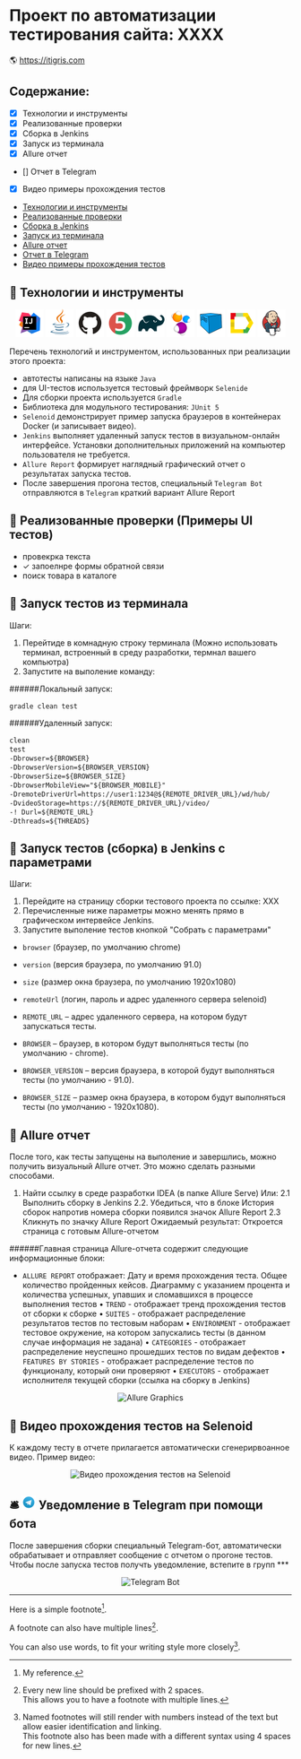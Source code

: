 # Проект по автоматизации тестирования сайта: ХХХХ
:earth_americas: https://itigris.com

## Содержание:
- [x]	Технологии и инструменты
- [x]	Реализованные проверки
- [x]	Сборка в Jenkins
- [x]	Запуск из терминала
- [x]	Allure отчет
- []	Отчет в Telegram
- [x]	Видео примеры прохождения тестов

- [Технологии и инструменты](#watermelon-технологии-и-инструменты)
- [Реализованные проверки](#watermelon-Реализованные-проверки)
- [Сборка в Jenkins](#watermelon-Jenkins-job)
- [Запуск из терминала](#watermelon-Запуск-тестов-из-терминала)
- [Allure отчет](#watermelon-Allure-отчет)
- [Отчет в Telegram](#watermelon-Уведомление-в-Telegram-при-помощи-бота)
- [Видео примеры прохождения тестов](#watermelon-Примеры-видео-о-прохождении-тестов)

## :watermelon: Технологии и инструменты

<p align="center">
<a href="https://www.jetbrains.com/idea/"><img src="images/logo/Idea.svg" width="50" height="50"  alt="IDEA"/></a>
<a href="https://www.java.com/"><img src="images/logo/Java.svg" width="50" height="50"  alt="Java"/></a>
<a href="https://github.com/"><img src="images/logo/GitHub.svg" width="50" height="50"  alt="Github"/></a>
<a href="https://junit.org/junit5/"><img src="images/logo/Junit5.svg" width="50" height="50"  alt="JUnit 5"/></a>
<a href="https://gradle.org/"><img src="images/logo/Gradle.svg" width="50" height="50"  alt="Gradle"/></a>
<a href="https://selenide.org/"><img src="images/logo/Selenide.svg" width="50" height="50"  alt="Selenide"/></a>
<a href="https://aerokube.com/selenoid/"><img src="images/logo/Selenoid.svg" width="50" height="50"  alt="Selenoid"/></a>
<a href="https://github.com/allure-framework/allure2"><img src="images/logo/Allure.svg" width="50" height="50"  alt="Allure"/></a>
<a href="https://www.jenkins.io/"><img src="images/logo/Jenkins.svg" width="50" height="50"  alt="Jenkins"/></a>
</p>

Перечень технологий и инструментом, использованных при реализации этого проекта:

- автотесты написаны на языке `Java`
- для UI-тестов используется тестовый фреймворк `Selenide`
- Для сборки проекта используется `Gradle`
- Библиотека для модульного тестирования: `JUnit 5` 
- `Selenoid` демонстрирует пример запуска браузеров в контейнерах Docker (и записывает видео).
- `Jenkins` выполняет удаленный запуск тестов в визуальном-онлайн интерфейсе. Установки дополнительных приложений на компьютер пользователя не требуется. 
- `Allure Report` формирует наглядный графический отчет о результатах  запуска тестов.
- После завершения прогона тестов, специальный `Telegram Bot` отправляются в `Telegram` краткий вариант Allure Report 

## :watermelon: Реализованные проверки (Примеры UI тестов)
- провекрка текста 
- ✓ запоелнре формы обратной связи
- поиск товара в каталоге

## :watermelon: Запуск тестов из терминала

Шаги:
1. Перейтиде в комнадную строку терминала (Можно использовать терминал, встроенный в среду разработки, термнал вашего компьютра)
2. Запустите на выполение команду:

######Локальный запуск:
```
gradle clean test
```

######Удаленный запуск:
```
clean
test
-Dbrowser=${BROWSER}
-DbrowserVersion=${BROWSER_VERSION}
-DbrowserSize=${BROWSER_SIZE}
-DbrowserMobileView="${BROWSER_MOBILE}"
-DremoteDriverUrl=https://user1:1234@${REMOTE_DRIVER_URL}/wd/hub/
-DvideoStorage=https://${REMOTE_DRIVER_URL}/video/
-! Durl=${REMOTE_URL}
-Dthreads=${THREADS}
```

## :watermelon: Запуск тестов (сборка) в Jenkins с параметрами
Шаги:
1. Перейдите на страницу сборки тестового проекта по ссылке:  ХХХ
2. Перечисленные ниже параметры можно менять прямо в графическом интервейсе Jenkins.
3. Запустите выполение тестов кнопкой "Собрать с параметрами" 

- `browser` (браузер, по умолчанию chrome)
- `version` (версия браузера, по умолчанию 91.0)
- `size` (размер окна браузера, по умолчанию 1920x1080)
- `remoteUrl` (логин, пароль и адрес удаленного сервера selenoid)

- `REMOTE_URL` – адрес удаленного сервера, на котором будут запускаться тесты.
- `BROWSER` – браузер, в котором будут выполняться тесты (по умолчанию - chrome).
- `BROWSER_VERSION` – версия браузера, в которой будут выполняться тесты (по умолчанию - 91.0).
- `BROWSER_SIZE` – размер окна браузера, в котором будут выполняться тесты (по умолчанию - 1920x1080).


 ## :watermelon: Allure отчет
 
После того, как тесты запущены на выполение и завершлись, можно получить визуальный Allure отчет. Это можно сделать разными способами.
1. Найти ссылку в среде разработки IDEA (в папке Allure Serve)
Или:
2.1 Выполнить сборку в Jenkins
2.2. Убедиться, что в блоке История сборок напротив номера сборки появился значок Allure Report
2.3 Кликнуть по  значку Allure Report
Ожидаемый результат: Откроется страница с готовым Allure-отчетом

######Главная страница Allure-отчета содержит следующие информационные блоки:

* `ALLURE REPORT` отображает: Дату и время прохождения теста. Общее количество пройденных кейсов. Диаграмму с указанием процента и количества успешных, упавших и сломавшихся в процессе выполнения тестов
•	  `TREND` - отображает тренд прохождения тестов от сборки к сборке
•	  `SUITES` - отображает распределение результатов тестов по тестовым наборам
•	  `ENVIRONMENT` - отображает тестовое окружение, на котором запускались тесты (в данном случае информация не задана)
•	  `CATEGORIES` - отображает распределение неуспешно прошедших тестов по видам дефектов
•	  `FEATURES BY STORIES` - отображает распределение тестов по функционалу, который они проверяют
•	  `EXECUTORS` - отображает исполнителя текущей сборки (ссылка на сборку в Jenkins)

<p align="center">
<img title="Allure Graphics" src="images/screens/Screenshot_ХХХ.png">
</p>

## :watermelon:  Видео прохождения тестов на Selenoid
К каждому тесту в отчете прилагается автоматически сгенерирвоанное видео. Пример видео:

<p align="center">
<img title="Видео прохождения тестов на Selenoid" src="images/screens/Screenshot_ХХХ.png">
</p>

## :bellhop_bell: <img src="images/logo/Telegram.svg" width="25" height="25"  alt="Telegram"/></a> Уведомление в Telegram при помощи бота
После завершения сборки специальный Telegram-бот, автоматически обрабатывает и отправляет сообщение с отчетом о прогоне тестов.
Чтобы после запуска тестов получть уведомление, встепите в групп ***

<p align="center">
<img title="Telegram Bot" src="images/screens/Screenshot_ХХХ.png">
</p>

----------------------------------
Here is a simple footnote[^1].

A footnote can also have multiple lines[^2].  

You can also use words, to fit your writing style more closely[^note].

[^1]: My reference.
[^2]: Every new line should be prefixed with 2 spaces.  
  This allows you to have a footnote with multiple lines.
[^note]:
    Named footnotes will still render with numbers instead of the text but allow easier identification and linking.  
    This footnote also has been made with a different syntax using 4 spaces for new lines.
